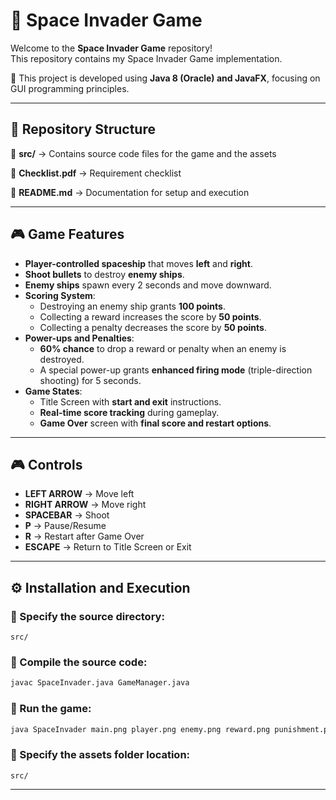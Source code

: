 # 🚀  Space Invader Game

Welcome to the **Space Invader Game** repository!  
This repository contains my Space Invader Game implementation.  

📌 This project is developed using **Java 8 (Oracle) and JavaFX**, focusing on GUI programming principles.

---

## 📂 Repository Structure  

📜 **src/** → Contains source code files for the game and the assets

📄 **Checklist.pdf** → Requirement checklist  

📄 **README.md** → Documentation for setup and execution    

---

## 🎮 Game Features  

- **Player-controlled spaceship** that moves **left** and **right**.  
- **Shoot bullets** to destroy **enemy ships**.  
- **Enemy ships** spawn every 2 seconds and move downward.  
- **Scoring System**:
  - Destroying an enemy ship grants **100 points**.  
  - Collecting a reward increases the score by **50 points**.  
  - Collecting a penalty decreases the score by **50 points**.  
- **Power-ups and Penalties**:
  - **60% chance** to drop a reward or penalty when an enemy is destroyed.  
  - A special power-up grants **enhanced firing mode** (triple-direction shooting) for 5 seconds.  
- **Game States**:
  - Title Screen with **start and exit** instructions.  
  - **Real-time score tracking** during gameplay.  
  - **Game Over** screen with **final score and restart options**.  

---

## 🎮 Controls  

- **LEFT ARROW** → Move left  
- **RIGHT ARROW** → Move right  
- **SPACEBAR** → Shoot  
- **P** → Pause/Resume  
- **R** → Restart after Game Over  
- **ESCAPE** → Return to Title Screen or Exit  

---

## ⚙️ Installation and Execution  

### 🔹 Specify the source directory:  
```
src/
```

### 🔹 Compile the source code:  
```sh
javac SpaceInvader.java GameManager.java
```

### 🔹 Run the game:  
```sh
java SpaceInvader main.png player.png enemy.png reward.png punishment.png
```

### 🔹 Specify the assets folder location:  
```
src/
```

---


